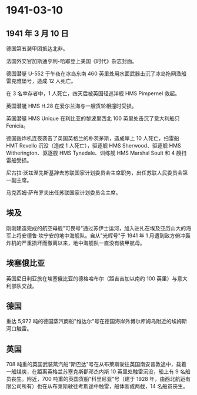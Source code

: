 # 1941-03-10

## 1941 年 3 月 10 日

德国第五装甲团抵达北非。

法国外交官加斯通亨利-哈耶登上美国《时代》杂志封面。

德国潜艇 U-552 于午夜在冰岛东南 460
英里处用水面武器击沉了冰岛拖网渔船雷克雅堡号，造成 12 人死亡。

在 3 名幸存者中，1 人死亡，四天后被英国轻巡洋舰 HMS Pimpernel 救起。

英国潜艇 HMS H.28 在爱尔兰海与一艘货轮相撞时受损。

英国潜艇 HMS Unique 在利比亚的黎波里西北 100 英里处击沉了意大利船只
Fenicia。

德国轰炸机连夜袭击了英国英格兰的朴茨茅斯，造成岸上 10 人死亡，扫雷船 HMT
Revello 沉没（造成 1 人死亡），驱逐舰 HMS Sherwood、驱逐舰 HMS
Witherington、驱逐舰 HMS Tynedale、训练舰 HMS Marshal Soult 和 4
艘扫雷船受损。

尼古拉·沃兹涅先斯基辞去苏联国家计划委员会主席职务，出任苏联人民委员会第一副主席。

马克西姆·萨布罗夫出任苏联国家计划委员会主席。

## 埃及

刚刚建造完成的航空母舰"可畏号"通过苏伊士运河，加入驻扎在埃及亚历山大的海军上将安德鲁·坎宁安的地中海舰队。自从"光辉号"于
1941 年 1
月遭到敌方俯冲轰炸机的严重损坏而撤离以来，地中海舰队一直没有装甲航母。

## 埃塞俄比亚

英国尼日利亚旅在埃塞俄比亚的德格哈布尔（距吉吉加以南约 100
英里）与意大利部队交战。

## 德国

重达 5,972
吨的德国蒸汽商船"维达尔"号在德国海岸外博尔库姆岛附近的埃姆斯河口触雷。

## 英国

708
吨重的英国武装蒸汽船"斯巴达"号在从布莱斯驶往英国南安普敦途中，载着一船煤炭，在距离英格兰苏塞克斯郡邓杰内斯
10 英里处触雷沉没，船上有 9 名船员丧生。附近，700
吨重的英国货船"科里尼亚"号（建于 1928
年，由西北航运有限公司所有）也在从布莱斯驶往考斯途中触雷，船体断成两截，14
名船员丧生。

